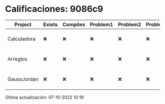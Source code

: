 # Calificaciones: 9086c9
|Project|Exists|Compiles|Problem1|Problem2|Problem3|Extra|CommitHash|CommitDate|CheckDate|Comments|DueDate|Grade|
|-|-|-|-|-|-|-|-|-|-|-|-|-|
|Calculadora|❌|❌|❌|❌|❌|❌|NA|NA|07-10-2022 10:18:59|No se encontró el archivo en PracticasCompuI/Calculadora/Calculadora.cpp|28-09-2022 21:00:00|5|
|Arreglos|❌|❌|❌|❌|❌|❌|NA|NA|07-10-2022 10:18:59|No se encontró el archivo en PracticasCompuI/Arreglos/Arreglos.cpp|05-10-2022 21:00:00|5|
|GaussJordan|❌|❌|❌|❌|❌|❌|NA|NA|07-10-2022 10:19:00|No se encontró el archivo en PracticasCompuI/GaussJordan/GaussJordan.cpp|12-10-2022 21:00:00|5|

Última actualización: 07-10-2022 10:19